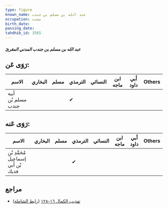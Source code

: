 ```yaml
---
type: figure
known_name: عبد الله بن مسلم بن جندب
occupation: محدث
birth_date:
passing_date:
tahdhib_id: 3565
---
```

##### عبد الله بن مسلم بن جندب المدني المقرئ

## رَوَى عَن:
| الاسم              | البخاري | مسلم | الترمذي | النسائي | ابن ماجه | أبي داود | Others |
| ------------------ | ------- | ---- | ------- | ------- | -------- | -------- | ------ |
| أبيه مسلم بْن جندب |         |      | ✔       |         |          |          |        |
## رَوَى عَنه:
| الاسم                                | البخاري | مسلم | الترمذي | النسائي | ابن ماجه | أبي داود | Others |
| ------------------------------------ | ------- | ---- | ------- | ------- | -------- | -------- | ------ |
| مُحَمَّدِ بْنِ إسماعيل بْن أَبي فديك |         |      | ✔       |         |          |          |        |
## مراجع
- [تهذيب الكمال ١٦-١٢٨](obsidian://open?vault=Tahdhib-al-Kamal&file=Figures/٣٥٦٥-عبد%20الله%20بن%20مسلم%20بن%20جندب%20المدني%20المقرئ) ([رابط الشاملة](https://shamela.ws/book/3722/8121))